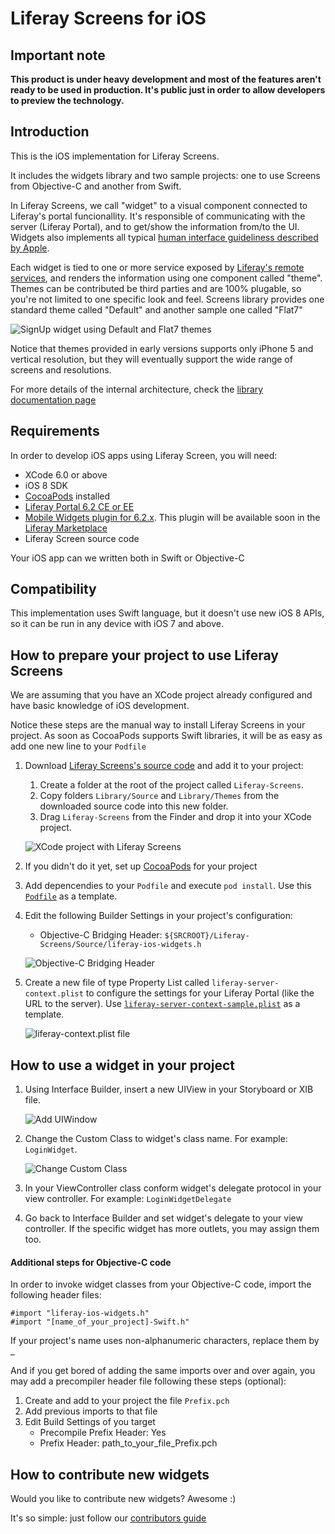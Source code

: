 # Liferay Screens for iOS

## Important note
__This product is under heavy development and most of the features aren't ready to be used in production.
It's public just in order to allow developers to preview the technology.__

## Introduction
This is the iOS implementation for Liferay Screens.

It includes the widgets library and two sample projects: one to use Screens from Objective-C and another from Swift.

In Liferay Screens, we call "widget" to a visual component connected to Liferay's portal funcionallity. It's responsible of communicating with the server (Liferay Portal), and to get/show the information from/to the UI. Widgets also implements all typical [human interface guideliness described by Apple](https://developer.apple.com/library/ios/documentation/userexperience/conceptual/mobilehig/).

Each widget is tied to one or more service exposed by [Liferay's remote services](https://www.liferay.com/documentation/liferay-portal/6.2/development/-/ai/accessing-services-remotely-liferay-portal-6-2-dev-guide-05-en), and renders the information using one component called "theme". Themes can be contributed be third parties and are 100% plugable, so you're not limited to one specific look and feel.
Screens library provides one standard theme called "Default" and another sample one called "Flat7"

![SignUp widget using Default and Flat7 themes](Documentation/Images/signup.png "SignUp widget using Default theme")

Notice that themes provided in early versions supports only iPhone 5 and vertical resolution, but they will eventually support the wide range of screens and resolutions.

For more details of the internal architecture, check the [library documentation page](https://github.com/liferay/liferay-screens/tree/master/ios/Library/README.md)


## Requirements
In order to develop iOS apps using Liferay Screen, you will need:
  - XCode 6.0 or above
  - iOS 8 SDK
  - [CocoaPods](http://cocoapods.org) installed
  - [Liferay Portal 6.2 CE or EE](http://www.liferay.com/downloads/liferay-portal/available-releases)
  - [Mobile Widgets plugin for 6.2.x](https://github.com/liferay/liferay-plugins/tree/6.2.x/webs/mobile-widgets-web). This plugin will be available soon in the [Liferay Marketplace](https://www.liferay.com/marketplace)
  - Liferay Screen source code

Your iOS app can we written both in Swift or Objective-C

## Compatibility 
This implementation uses Swift language, but it doesn't use new iOS 8 APIs, so it can be run in any device with iOS 7 and above.


## How to prepare your project to use Liferay Screens

We are assuming that you have an XCode project already configured and have basic knowledge of iOS development.

Notice these steps are the manual way to install Liferay Screens in your project. As soon as CocoaPods supports Swift libraries, it will be as easy as add one new line to your `Podfile`

1. Download [Liferay Screens's source code](https://github.com/liferay/liferay-screens/archive/master.zip) and add it to your project:
	1. Create a folder at the root of the project called `Liferay-Screens`.
	1. Copy folders `Library/Source` and `Library/Themes` from the downloaded source code into this new folder.
	1. Drag `Liferay-Screens` from the Finder and drop it into your XCode project.

	![XCode project with Liferay Screens](Documentation/Images/project-setup.png "XCode project with Liferay Screens")


1. If you didn't do it yet, set up [CocoaPods](http://cocoapods.org) for your project
1. Add depencendies to your `Podfile` and execute `pod install`. Use this [`Podfile`](https://github.com/liferay/liferay-screens/tree/master/ios/Library/Podfile) as a template.
1. Edit the following Builder Settings in your project's configuration:
    - Objective-C Bridging Header: `${SRCROOT}/Liferay-Screens/Source/liferay-ios-widgets.h`

	![Objective-C Bridging Header](Documentation/Images/project-header.png "Objective-C Bridging Header")

1. Create a new file of type Property List called `liferay-server-context.plist` to configure the settings for your Liferay Portal (like the URL to the server). Use [`liferay-server-context-sample.plist`](https://github.com/liferay/liferay-screens/tree/master/ios/Library/Source/liferay-server-context-sample.plist) as a template.

	![liferay-context.plist file](Documentation/Images/liferay-context.png "liferay-context.plist file")


## How to use a widget in your project

1. Using Interface Builder, insert a new UIView in your Storyboard or XIB file.

	![Add UIWindow](Documentation/Images/add-uiwindow.png "Add UIWindow")

1. Change the Custom Class to widget's class name. For example: `LoginWidget`.

	![Change Custom Class](Documentation/Images/custom-class.png "Change Custom Class")

1. In your ViewController class conform widget's delegate protocol in your view controller. For example: `LoginWidgetDelegate`

1. Go back to Interface Builder and set widget's delegate to your view controller. If the specific widget has more outlets, you may assign them too.

#### Additional steps for Objective-C code

In order to invoke widget classes from your Objective-C code, import the following header files:

    #import "liferay-ios-widgets.h"
    #import "[name_of_your_project]-Swift.h"
    
If your project's name uses non-alphanumeric characters, replace them by _

And if you get bored of adding the same imports over and over again, you may add a precompiler header file following these steps (optional):

1. Create and add to your project the file `Prefix.pch`
1. Add previous imports to that file
1. Edit Build Settings of you target
    - Precompile Prefix Header: Yes
    - Prefix Header: path\_to\_your\_file\_Prefix.pch

## How to contribute new widgets

Would you like to contribute new widgets? Awesome :)

It's so simple: just follow our [contributors guide](https://github.com/liferay/liferay-screens/tree/master/CONTRIBUTING.md)
